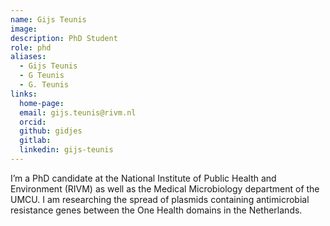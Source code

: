 ```yaml
---
name: Gijs Teunis
image: 
description: PhD Student
role: phd
aliases:
  - Gijs Teunis
  - G Teunis
  - G. Teunis
links:
  home-page: 
  email: gijs.teunis@rivm.nl
  orcid:
  github: gidjes
  gitlab:
  linkedin: gijs-teunis
---
```


I’m a PhD candidate at the National Institute of Public Health and Environment (RIVM) as well as the Medical Microbiology department of the UMCU. I am researching the spread of plasmids containing antimicrobial resistance genes between the One Health domains in the Netherlands.
